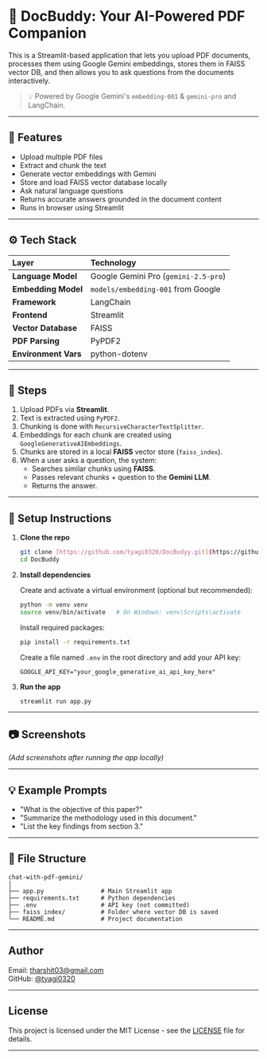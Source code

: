 # 📄 DocBuddy: Your AI-Powered PDF Companion

This is a Streamlit-based application that lets you upload PDF documents, processes them using Google Gemini embeddings, stores them in FAISS vector DB, and then allows you to ask questions from the documents interactively.

> 💡 Powered by Google Gemini's `embedding-001` & `gemini-pro` and LangChain.

---

## 🚀 Features

* Upload multiple PDF files
* Extract and chunk the text
* Generate vector embeddings with Gemini
* Store and load FAISS vector database locally
* Ask natural language questions
* Returns accurate answers grounded in the document content
* Runs in browser using Streamlit

---

## ⚙️ Tech Stack

| Layer               | Technology                            |
| :----------------   | :------------------------------------ |
| **Language Model**  | Google Gemini Pro (`gemini-2.5-pro`)  |
| **Embedding Model** | `models/embedding-001` from Google    |
| **Framework**       | LangChain                             |
| **Frontend**        | Streamlit                             |
| **Vector Database** | FAISS                                 |
| **PDF Parsing**     | PyPDF2                                |
| **Environment Vars**| python-dotenv                         |

---

## 📌 Steps

1.  Upload PDFs via **Streamlit**.
2.  Text is extracted using `PyPDF2`.
3.  Chunking is done with `RecursiveCharacterTextSplitter`.
4.  Embeddings for each chunk are created using `GoogleGenerativeAIEmbeddings`.
5.  Chunks are stored in a local **FAISS** vector store (`faiss_index`).
6.  When a user asks a question, the system:
    * Searches similar chunks using **FAISS**.
    * Passes relevant chunks + question to the **Gemini LLM**.
    * Returns the answer.

---

## 💪 Setup Instructions

1.  **Clone the repo**
    ```bash
    git clone [https://github.com/tyagi0320/DocBudyy.git](https://github.com/tyagi0320/Docbuddy.git)
    cd DocBuddy
    ```
2.  **Install dependencies**

    Create and activate a virtual environment (optional but recommended):
    ```bash
    python -m venv venv
    source venv/bin/activate   # On Windows: venv\Scripts\activate
    ```
    Install required packages:
    ```bash
    pip install -r requirements.txt
    ```
    Create a file named `.env` in the root directory and add your API key:
    ```env
    GOOGLE_API_KEY="your_google_generative_ai_api_key_here"
    ```
3.  **Run the app**
    ```bash
    streamlit run app.py
    ```

---

## 📷 Screenshots

*(Add screenshots after running the app locally)*

---

## 💡 Example Prompts

* "What is the objective of this paper?"
* "Summarize the methodology used in this document."
* "List the key findings from section 3."

---

## 🧹 File Structure

```
chat-with-pdf-gemini/
│
├── app.py                # Main Streamlit app
├── requirements.txt      # Python dependencies
├── .env                  # API key (not committed)
├── faiss_index/          # Folder where vector DB is saved
└── README.md             # Project documentation
```

---

## Author

Email: tharshit03@gmail.com  
GitHub: [@tyagi0320](https://github.com/tyagi0320)

----

## License 

This project is licensed under the MIT License - see the [LICENSE](LICENSE) file for details.

---